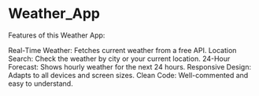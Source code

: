 # Weather_App
Features of this Weather App:

Real-Time Weather: Fetches current weather from a free API.
Location Search: Check the weather by city or your current location.
24-Hour Forecast: Shows hourly weather for the next 24 hours.
Responsive Design: Adapts to all devices and screen sizes.
Clean Code: Well-commented and easy to understand.
